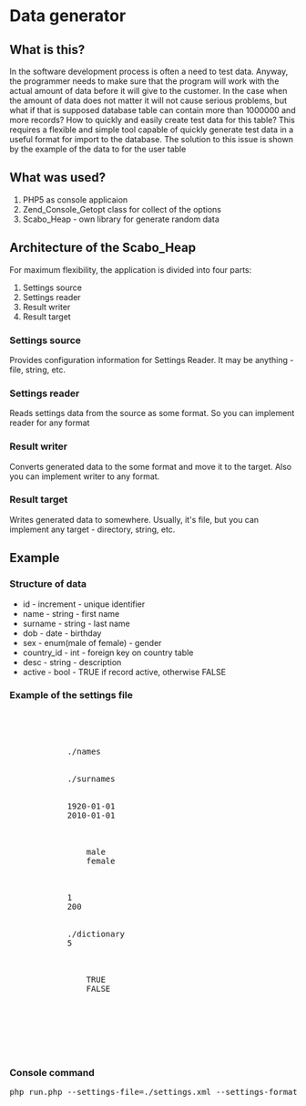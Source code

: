 <h1>Data generator</h1>

<h2>What is this?</h2>
<p>In the software development process is often a need to test data. Anyway,
the programmer needs to make sure that the program will work with the actual amount of data before it will give to the customer. In the case when the amount of data does not matter it will not cause serious problems, but what if that is supposed database table can contain more than 1000000 and more records?  How to quickly and easily create test data for this table? This requires a flexible and simple tool capable of quickly generate test data in a useful format for import to the database. The solution to this issue is shown by the example of the data to for the user table</p>

<h2>What was used?</h2>
<ol>
<li>PHP5 as console applicaion</li>
<li>Zend_Console_Getopt class for collect of the options</li>
<li>Scabo_Heap - own library for generate random data</li>
</ol>

<h2>Architecture of the Scabo_Heap</h2>
<p>For maximum flexibility, the application is divided into four parts:</p>
<ol>
<li>Settings source</li>
<li>Settings reader</li>
<li>Result writer</li>
<li>Result target</li>
</ol>

<h3>Settings source</h3>
<p>Provides configuration information for Settings Reader. It may be anything - file, string, etc.</p>

<h3>Settings reader</h3>
<p>Reads settings data from the source as some format. So you can implement reader for any format</p>

<h3>Result writer</h3>
<p>Converts generated data to the  some format and move it to the target. Also you can implement writer to any format.</p>

<h3>Result target</h3>
<p>Writes generated data to somewhere. Usually, it's file, but you can implement any target - directory, string, etc.</p>

<h2>Example</h2>
<h3>Structure of data</h3>
<ul>
<li>id - increment - unique identifier</li>
<li>name - string - first name</li>
<li>surname - string - last name</li>
<li>dob - date - birthday</li>
<li>sex - enum(male of female) - gender</li>
<li>country_id - int - foreign key on country table</li>
<li>desc - string - description</li>
<li>active - bool - TRUE if record active, otherwise FALSE</li>
</ul>

<h3>Example of the settings file</h3>
<div class="highlight">
<pre>
<?xml version="1.0" encoding="UTF-8"?>
<settings>
    <table name="user" count="1000000" pieces="10000">
        <cell name="id" type="increment" />
        <cell name="name" type="file">
            <file>./names</file>
        </cell>
        <cell name="surname" type="file">
            <file>./surnames</file>
        </cell>
        <cell name="dob" type="Range_Date">
            <start>1920-01-01</start>
            <last>2010-01-01</last>
        </cell>
        <cell name="sex" type="array">
            <items>
                <item>male</item>
                <item>female</item>
            </items>
        </cell>
        <cell name="country_id" type="Range_Int">
            <start>1</start>
            <limit>200</limit>
        </cell>
        <cell name="desc" type="file">
            <file>./dictionary</file>
            <words>5</words>
        </cell>
        <cell name="active" type="array">
            <items>
                <item>TRUE</item>
                <item>FALSE</item>
            </items>
        </cell>
    </table>
</settings>
</pre>
</div>

<h3>Console command</h3>
<div class="highlight">
<pre>
php run.php --settings-file=./settings.xml --settings-format=xml --output-dir=./output --output-format=csv
</pre>
</div>